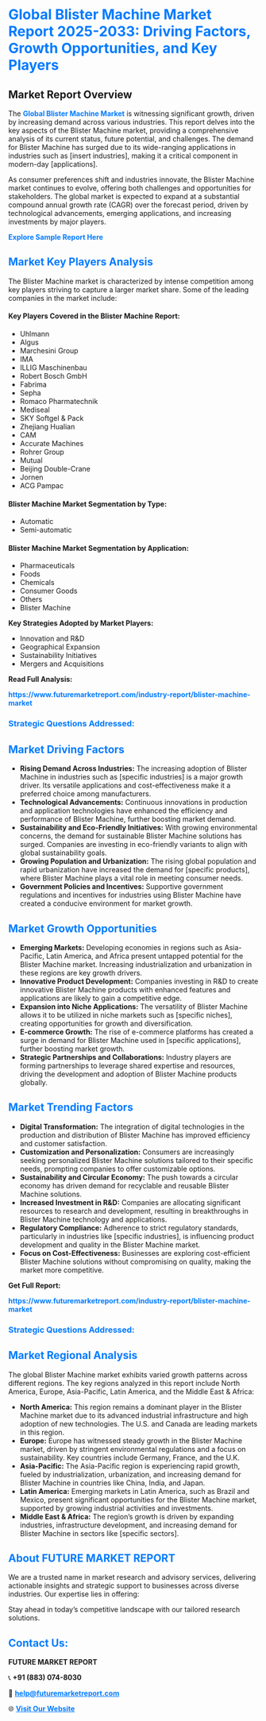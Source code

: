 <h1 style="color: #007BFF;">Global Blister Machine Market Report 2025-2033: Driving Factors, Growth Opportunities, and Key Players</h1>

<section id="overview">
<h2>Market Report Overview</h2>
<p>The <a href="https://www.futuremarketreport.com/industry-report/blister-machine-market" style="color: #007BFF; text-decoration: none;"><strong>Global Blister Machine Market</strong></a> is witnessing significant growth, driven by increasing demand across various industries. This report delves into the key aspects of the Blister Machine market, providing a comprehensive analysis of its current status, future potential, and challenges. The demand for Blister Machine has surged due to its wide-ranging applications in industries such as [insert industries], making it a critical component in modern-day [applications].</p>
<p>As consumer preferences shift and industries innovate, the Blister Machine market continues to evolve, offering both challenges and opportunities for stakeholders. The global market is expected to expand at a substantial compound annual growth rate (CAGR) over the forecast period, driven by technological advancements, emerging applications, and increasing investments by major players.</p>
</section>

<section id="overview">
<p><a href="https://www.futuremarketreport.com/request-sample/reportId=128270" style="color: #007BFF; text-decoration: none;"><strong>Explore Sample Report Here</strong></a></p>
</section>

<section id="key-players">
<h2 style="color: #007BFF;">Market Key Players Analysis</h2>
<p>The Blister Machine market is characterized by intense competition among key players striving to capture a larger market share. Some of the leading companies in the market include:</p>
<h4>Key Players Covered in the Blister Machine Report:</h4>
<ul><li>Uhlmann</li><li>Algus</li><li>Marchesini Group</li><li>IMA</li><li>ILLIG Maschinenbau</li><li>Robert Bosch GmbH</li><li>Fabrima</li><li>Sepha</li><li>Romaco Pharmatechnik</li><li>Mediseal</li><li>SKY Softgel &amp; Pack</li><li>Zhejiang Hualian</li><li>CAM</li><li>Accurate Machines</li><li>Rohrer Group</li><li>Mutual</li><li>Beijing Double-Crane</li><li>Jornen</li><li>ACG Pampac</li></ul>
<h4>Blister Machine Market Segmentation by Type:</h4>
<ul><li>Automatic</li><li>Semi-automatic</li></ul>

<h4>Blister Machine Market Segmentation by Application:</h4>
<ul><li>Pharmaceuticals</li><li>Foods</li><li>Chemicals</li><li>Consumer Goods</li><li>Others</li><li>Blister Machine</li></ul>
<p><strong>Key Strategies Adopted by Market Players:</strong></p>
<ul>
<li>Innovation and R&D</li>
<li>Geographical Expansion</li>
<li>Sustainability Initiatives</li>
<li>Mergers and Acquisitions</li>
</ul>
</section>

<section>
<p><strong>Read Full Analysis: </strong></p><a href="https://www.futuremarketreport.com/industry-report/blister-machine-market" style="color: #007BFF; text-decoration: none;"><strong>https://www.futuremarketreport.com/industry-report/blister-machine-market</strong></a>
<h3 style="color: #007BFF;">Strategic Questions Addressed:</h3>
</section>

<section id="driving-factors">
<h2 style="color: #007BFF;">Market Driving Factors</h2>
<ul>
<li><strong>Rising Demand Across Industries:</strong> The increasing adoption of Blister Machine in industries such as [specific industries] is a major growth driver. Its versatile applications and cost-effectiveness make it a preferred choice among manufacturers.</li>
<li><strong>Technological Advancements:</strong> Continuous innovations in production and application technologies have enhanced the efficiency and performance of Blister Machine, further boosting market demand.</li>
<li><strong>Sustainability and Eco-Friendly Initiatives:</strong> With growing environmental concerns, the demand for sustainable Blister Machine solutions has surged. Companies are investing in eco-friendly variants to align with global sustainability goals.</li>
<li><strong>Growing Population and Urbanization:</strong> The rising global population and rapid urbanization have increased the demand for [specific products], where Blister Machine plays a vital role in meeting consumer needs.</li>
<li><strong>Government Policies and Incentives:</strong> Supportive government regulations and incentives for industries using Blister Machine have created a conducive environment for market growth.</li>
</ul>
</section>

<section id="growth-opportunities">
<h2 style="color: #007BFF;">Market Growth Opportunities</h2>
<ul>
<li><strong>Emerging Markets:</strong> Developing economies in regions such as Asia-Pacific, Latin America, and Africa present untapped potential for the Blister Machine market. Increasing industrialization and urbanization in these regions are key growth drivers.</li>
<li><strong>Innovative Product Development:</strong> Companies investing in R&D to create innovative Blister Machine products with enhanced features and applications are likely to gain a competitive edge.</li>
<li><strong>Expansion into Niche Applications:</strong> The versatility of Blister Machine allows it to be utilized in niche markets such as [specific niches], creating opportunities for growth and diversification.</li>
<li><strong>E-commerce Growth:</strong> The rise of e-commerce platforms has created a surge in demand for Blister Machine used in [specific applications], further boosting market growth.</li>
<li><strong>Strategic Partnerships and Collaborations:</strong> Industry players are forming partnerships to leverage shared expertise and resources, driving the development and adoption of Blister Machine products globally.</li>
</ul>
</section>

<section id="trending-factors">
<h2 style="color: #007BFF;">Market Trending Factors</h2>
<ul>
<li><strong>Digital Transformation:</strong> The integration of digital technologies in the production and distribution of Blister Machine has improved efficiency and customer satisfaction.</li>
<li><strong>Customization and Personalization:</strong> Consumers are increasingly seeking personalized Blister Machine solutions tailored to their specific needs, prompting companies to offer customizable options.</li>
<li><strong>Sustainability and Circular Economy:</strong> The push towards a circular economy has driven demand for recyclable and reusable Blister Machine solutions.</li>
<li><strong>Increased Investment in R&D:</strong> Companies are allocating significant resources to research and development, resulting in breakthroughs in Blister Machine technology and applications.</li>
<li><strong>Regulatory Compliance:</strong> Adherence to strict regulatory standards, particularly in industries like [specific industries], is influencing product development and quality in the Blister Machine market.</li>
<li><strong>Focus on Cost-Effectiveness:</strong> Businesses are exploring cost-efficient Blister Machine solutions without compromising on quality, making the market more competitive.</li>
</ul>
</section>

<section>
<p><strong>Get Full Report: </strong></p><a href="https://www.futuremarketreport.com/industry-report/blister-machine-market" style="color: #007BFF; text-decoration: none;"><strong>https://www.futuremarketreport.com/industry-report/blister-machine-market</strong></a>
<h3 style="color: #007BFF;">Strategic Questions Addressed:</h3>
</section>


<section id="regional-analysis">
<h2 style="color: #007BFF;">Market Regional Analysis</h2>
<p>The global Blister Machine market exhibits varied growth patterns across different regions. The key regions analyzed in this report include North America, Europe, Asia-Pacific, Latin America, and the Middle East & Africa:</p>
<ul>
<li><strong>North America:</strong> This region remains a dominant player in the Blister Machine market due to its advanced industrial infrastructure and high adoption of new technologies. The U.S. and Canada are leading markets in this region.</li>
<li><strong>Europe:</strong> Europe has witnessed steady growth in the Blister Machine market, driven by stringent environmental regulations and a focus on sustainability. Key countries include Germany, France, and the U.K.</li>
<li><strong>Asia-Pacific:</strong> The Asia-Pacific region is experiencing rapid growth, fueled by industrialization, urbanization, and increasing demand for Blister Machine in countries like China, India, and Japan.</li>
<li><strong>Latin America:</strong> Emerging markets in Latin America, such as Brazil and Mexico, present significant opportunities for the Blister Machine market, supported by growing industrial activities and investments.</li>
<li><strong>Middle East & Africa:</strong> The region’s growth is driven by expanding industries, infrastructure development, and increasing demand for Blister Machine in sectors like [specific sectors].</li>
</ul>
</section>

<footer>
<h2 style="color: #007BFF;">About FUTURE MARKET REPORT</h2>
<p>We are a trusted name in market research and advisory services, delivering actionable insights and strategic support to businesses across diverse industries. Our expertise lies in offering:</p>

<p>Stay ahead in today’s competitive landscape with our tailored research solutions.</p>

<h2 style="color: #007BFF;">Contact Us:</h2>
<p><strong>FUTURE MARKET REPORT</strong></p>
<p>📞 <strong>+91 (883) 074-8030</strong></p>
<p>📧 <strong><a href="mailto:help@futuremarketreport.com" style="color: #007BFF;">help@futuremarketreport.com</a></strong></p>
<p>🌐 <strong><a href="https://www.futuremarketreport.com/" style="color: #007BFF;">Visit Our Website</a></strong></p>
</footer>